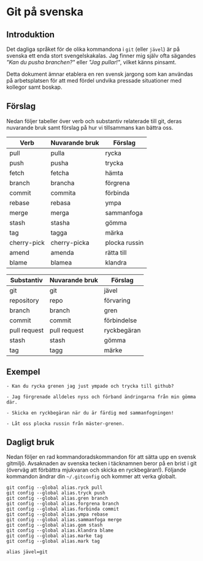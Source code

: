 # Git på svenska

## Introduktion

Det dagliga språket för de olika kommandona i `git` (eller `jävel`) är
på svenska ett enda stort svengelskakalas. Jag finner mig själv ofta
sägandes _"Kan du pusha branchen?"_ eller _"Jag pullar!"_, vilket
känns pinsamt.

Detta dokument ämnar etablera en ren svensk jargong som kan användas
på arbetsplatsen för att med fördel undvika pressade situationer med
kollegor samt boskap.

## Förslag

Nedan följer tabeller över verb och substantiv relaterade till git,
deras nuvarande bruk samt förslag på hur vi tillsammans kan bättra
oss.

| Verb        | Nuvarande bruk | Förslag       |
|-------------|----------------|---------------|
| pull        | pulla          | rycka         |
| push        | pusha          | trycka        |
| fetch       | fetcha         | hämta         |
| branch      | brancha        | förgrena      |
| commit      | commita        | förbinda      |
| rebase      | rebasa         | ympa          |
| merge       | merga          | sammanfoga    |
| stash       | stasha         | gömma         |
| tag         | tagga          | märka         |
| cherry-pick | cherry-picka   | plocka russin |
| amend       | amenda         | rätta till    |
| blame       | blamea         | klandra       |

| Substantiv   | Nuvarande bruk | Förslag     |
|--------------|----------------|-------------|
| git          | git            | jävel       |
| repository   | repo           | förvaring   |
| branch       | branch         | gren        |
| commit       | commit         | förbindelse |
| pull request | pull request   | ryckbegäran |
| stash        | stash          | gömma       |
| tag          | tagg           | märke       |

## Exempel

    - Kan du rycka grenen jag just ympade och trycka till github?

    - Jag förgrenade alldeles nyss och förband ändringarna från min gömma där.

    - Skicka en ryckbegäran när du är färdig med sammanfogningen!

    - Låt oss plocka russin från mäster-grenen.

## Dagligt bruk

Nedan följer en rad kommandoradskommandon för att sätta upp en svensk
gitmiljö. Avsaknaden av svenska tecken i täcknamnen beror på en brist i git
(överväg att förbättra mjukvaran och skicka en ryckbegäran!). Följande
kommandon ändrar din `~/.gitconfig` och kommer att verka globalt.

    git config --global alias.ryck pull
    git config --global alias.tryck push
    git config --global alias.gren branch
    git config --global alias.forgrena branch
    git config --global alias.forbinda commit
    git config --global alias.ympa rebase
    git config --global alias.sammanfoga merge
    git config --global alias.gom stash
    git config --global alias.klandra blame
    git config --global alias.marke tag
    git config --global alias.mark tag

    alias jävel=git
